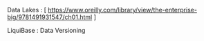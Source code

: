 Data Lakes : [ https://www.oreilly.com/library/view/the-enterprise-big/9781491931547/ch01.html ] 

LiquiBase : Data Versioning